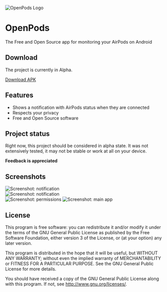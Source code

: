 ![OpenPods Logo](https://github.com/adolfintel/OpenPods/blob/master/.github/logo.png?raw=true)

# OpenPods
The Free and Open Source app for monitoring your AirPods on Android

## Download
The project is currently in Alpha.

[Download APK](https://downloads.fdossena.com/geth.php?r=openpods-apk)


## Features
* Shows a notification with AirPods status when they are connected
* Respects your privacy
* Free and Open Source software

## Project status
Right now, this project should be considered in alpha state. It was not extensively tested, it may not be stable or work at all on your device.

**Feedback is appreciated**

## Screenshots
![Screenshot: notification](https://github.com/adolfintel/OpenPods/blob/master/.github/screen1.png?raw=true)  
![Screenshot: notification](https://github.com/adolfintel/OpenPods/blob/master/.github/screen2.png?raw=true)  
![Screenshot: permissions](https://github.com/adolfintel/OpenPods/blob/master/.github/screen3.png?raw=true)
![Screenshot: main app](https://github.com/adolfintel/OpenPods/blob/master/.github/screen4.png?raw=true)

## License
This program is free software: you can redistribute it and/or modify
it under the terms of the GNU General Public License as published by
the Free Software Foundation, either version 3 of the License, or
(at your option) any later version.

This program is distributed in the hope that it will be useful,
but WITHOUT ANY WARRANTY; without even the implied warranty of
MERCHANTABILITY or FITNESS FOR A PARTICULAR PURPOSE.  See the
GNU General Public License for more details.

You should have received a copy of the GNU General Public License
along with this program.  If not, see <http://www.gnu.org/licenses/>.
